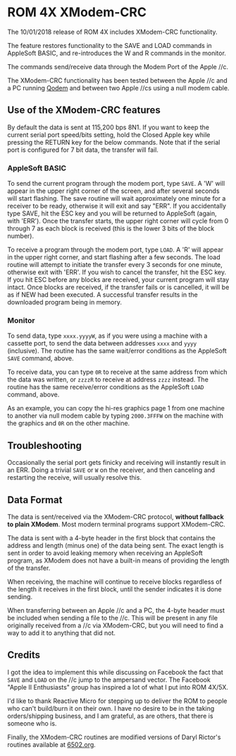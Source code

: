 # ROM 4X XModem-CRC

The 10/01/2018 release of ROM 4X includes XModem-CRC functionality.

The feature restores functionality to the SAVE and LOAD commands in AppleSoft BASIC, and re-introduces the W and R commands in the monitor.

The commands send/receive data through the Modem Port of the Apple //c.

The XModem-CRC functionality has been tested between the Apple //c and a PC running [Qodem](http://qodem.sourceforge.net) and between two Apple //cs using a null modem cable. 

## Use of the XModem-CRC features

By default the data is sent at 115,200 bps 8N1.  If you want to keep the current serial port speed/bits setting, hold the Closed Apple key while pressing the RETURN key for the below commands.  Note that if the serial port is configured for 7 bit data, the transfer will fail.

### AppleSoft BASIC

To send the current program through the modem port, type `SAVE`.  A 'W' will appear in the upper right corner of the screen, and after several seconds will start flashing.  The save routine will wait approximately one minute for a receiver to be ready, otherwise it will exit and say "ERR".  If you accidentally type SAVE, hit the ESC key and you will be returned to AppleSoft (again, with 'ERR').  Once the transfer starts, the upper right corner will cycle from 0 through 7 as each block is received (this is the lower 3 bits of the block number).

To receive a program through the modem port, type `LOAD`.  A 'R' will appear in the upper right corner, and start flashing after a few seconds.  The load routine will attempt to initiate the transfer every 3 seconds for one minute, otherwise exit with 'ERR'.  If you wish to cancel the transfer, hit the ESC key.  If you hit ESC before any blocks are received, your current program will stay intact.  Once blocks are received, if the transfer fails or is cancelled, it will be as if NEW had been executed.  A successful transfer results in the downloaded program being in memory.

### Monitor

To send data, type `xxxx.yyyyW`, as if you were using a machine with a cassette port, to send the data between addresses `xxxx` and `yyyy` (inclusive).  The routine has the same wait/error conditions as the AppleSoft `SAVE` command, above.

To receive data, you can type `0R` to receive at the same address from which the data was written, or `zzzzR` to receive at address `zzzz` instead.  The routine has the same receive/error conditions as the AppleSoft `LOAD` command, above.

As an example, you can copy the hi-res graphics page 1 from one machine to another via null modem cable by typing `2000.3FFFW` on the machine with the graphics and `0R` on the other machine.

## Troubleshooting

Occasionally the serial port gets finicky and receiving will instantly result in an ERR. Doing a trivial `SAVE` or `W` on the receiver, and then canceling and restarting the receive, will usually resolve this. 

## Data Format

The data is sent/received via the XModem-CRC protocol, **without fallback to plain XModem**.  Most modern terminal programs support XModem-CRC.

The data is sent with a 4-byte header in the first block that contains the address and length (minus one) of the data being sent.  The exact length is sent in order to avoid leaking memory when receiving an AppleSoft program, as XModem does not have a built-in means of providing the length of the transfer.

When receiving, the machine will continue to receive blocks regardless of the length it receives in the first block, until the sender indicates it is done sending.

When transferring between an Apple //c and a PC, the 4-byte header must be included when sending a file to the //c.   This will be present in any file originally received from a //c via XModem-CRC, but you will need to find a way to add it to anything that did not.

## Credits

I got the idea to implement this while discussing on Facebook the fact that `SAVE` and `LOAD` on the //c jump to the ampersand vector.  The Facebook "Apple II Enthusiasts" group has inspired a lot of what I put into ROM 4X/5X.

I'd like to thank Reactive Micro for stepping up to deliver the ROM to people who can't build/burn it on their own.  I have no desire to be in the taking orders/shipping business, and I am grateful, as are others, that there is someone who is.

Finally, the XModem-CRC routines are modified versions of Daryl Rictor's routines available at [6502.org](http://www.6502.org/source/io/xmodem/xmodem.htm).


